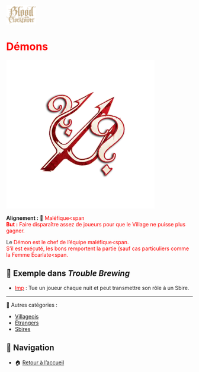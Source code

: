 <p align="left">
  <a href="/botc-fr-bambi/">
    <img src="./images/logo.png" alt="Accueil BotC FR" width="80">
  </a>
</p>

# <span style="color:red">Démons</span>   

![Démons](./images/Generic_demon.png)  

**Alignement :** 🔴 <span style="color:red">Maléfique<span   
**But :** Faire disparaître assez de joueurs pour que le Village ne puisse plus gagner.  

Le <span style="color:red">Démon est le chef de l’équipe <span style="color:red">maléfique<span.  
S’il est exécuté, les bons remportent la partie (sauf cas particuliers comme la <span style="color:red">Femme Écarlate<span.  

## 📌 Exemple dans *Trouble Brewing*  
- [<span style="color:red">Imp</span>](../tb_roles/imp.md)   : Tue un joueur chaque nuit et peut transmettre son rôle à un Sbire.  

---

🔗 Autres catégories :  
- [Villageois](/botc-fr-bambi/villageois.md)  
- [Étrangers](/botc-fr-bambi/etrangers.md)  
- [Sbires](/botc-fr-bambi/sbires.md)  

## 📂 Navigation 
- 🏠 [Retour à l’accueil](/botc-fr-bambi/)  
